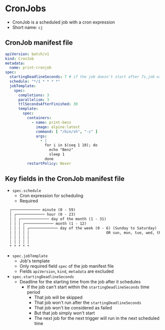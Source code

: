 # CronJobs

* CronJob is a scheduled job with a cron expression
* Short name: `cj`

## CronJob manifest file

```yaml
apiVersion: batch/v1
kind: CronJob
metadata:
  name: print-cronjob
spec:
  startingDeadlineSeconds: 7 # if the job doesn't start after 7s,job will miss
  schedule: "*/1 * * * *"
  jobTemplate:
    spec:
      completions: 3
      parallelism: 3
      ttlSecondsAfterFinished: 30
      template:
        spec:
          containers:
            - name: print-benz
              image: alpine:latest
              command: [ "/bin/sh", "-c" ]
              args:
                - |
                  for i in $(seq 1 10); do
                    echo "Benz"
                    sleep 1
                  done
          restartPolicy: Never
```

## Key fields in the CronJob manifest file

* `spec.schedule`
  * Cron expression for scheduling
  * Required

```markdown
  ┌───────────── minute (0 - 59)
  │ ┌───────────── hour (0 - 23)
  │ │ ┌───────────── day of the month (1 - 31)
  │ │ │ ┌───────────── month (1 - 12)
  │ │ │ │ ┌───────────── day of the week (0 - 6) (Sunday to Saturday)
  │ │ │ │ │                                   OR sun, mon, tue, wed, thu, fri, sat
  │ │ │ │ │ 
  │ │ │ │ │
  * * * * *
```
* `spec.jobTemplate`
  * Job's template
  * Only required field `spec` of the job manifest file
  * Fields `apiVersion`, `kind`, `metadata` are excluded
* `spec.startingDeadlineSeconds`
  * Deadline for the starting time from the job after it schedules
    * If the job can't start within the `startingDeadlineSeconds` time period
      * That job will be skipped
      * That job won't run after the `startingDeadlineSeconds`
      * That job won't be considered as failed
      * But that job simply won't start
      * The next job for the next trigger will run in the next scheduled time
